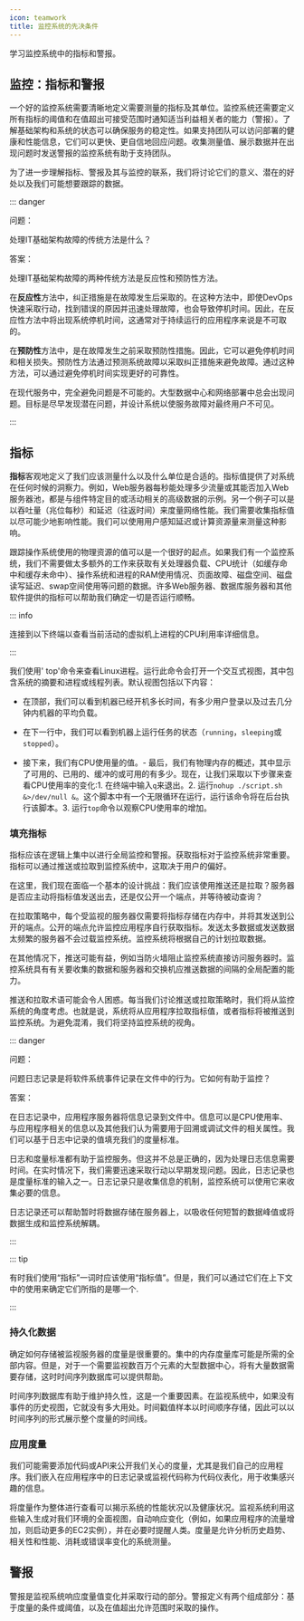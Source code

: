 ```yaml
---
icon: teamwork
title: 监控系统的先决条件
---
```


学习监控系统中的指标和警报。

## 监控：指标和警报
一个好的监控系统需要清晰地定义需要测量的指标及其单位。监控系统还需要定义所有指标的阈值和在值超出可接受范围时通知适当利益相关者的能力（警报）。了解基础架构和系统的状态可以确保服务的稳定性。如果支持团队可以访问部署的健康和性能信息，它们可以更快、更自信地回应问题。收集测量值、展示数据并在出现问题时发送警报的监控系统有助于支持团队。

为了进一步理解指标、警报及其与监控的联系，我们将讨论它们的意义、潜在的好处以及我们可能想要跟踪的数据。

::: danger

问题：

处理IT基础架构故障的传统方法是什么？

答案：

处理IT基础架构故障的两种传统方法是反应性和预防性方法。

在**反应性**方法中，纠正措施是在故障发生后采取的。在这种方法中，即使DevOps快速采取行动，找到错误的原因并迅速处理故障，也会导致停机时间。因此，在反应性方法中将出现系统停机时间，这通常对于持续运行的应用程序来说是不可取的。

在**预防性**方法中，是在故障发生之前采取预防性措施。因此，它可以避免停机时间和相关损失。预防性方法通过预测系统故障以采取纠正措施来避免故障。通过这种方法，可以通过避免停机时间实现更好的可靠性。

在现代服务中，完全避免问题是不可能的。大型数据中心和网络部署中总会出现问题。目标是尽早发现潜在问题，并设计系统以使服务故障对最终用户不可见。

:::

## 指标
**指标**客观地定义了我们应该测量什么以及什么单位是合适的。指标值提供了对系统在任何时候的洞察力。例如，Web服务器每秒能处理多少流量或其能否加入Web服务器池，都是与组件特定目的或活动相关的高级数据的示例。另一个例子可以是以吞吐量（兆位每秒）和延迟（往返时间）来度量网络性能。我们需要收集指标值以尽可能少地影响性能。我们可以使用用户感知延迟或计算资源量来测量这种影响。

跟踪操作系统使用的物理资源的值可以是一个很好的起点。如果我们有一个监控系统，我们不需要做太多额外的工作来获取有关处理器负载、CPU统计（如缓存命中和缓存未命中）、操作系统和进程的RAM使用情况、页面故障、磁盘空间、磁盘读写延迟、swap空间使用等问题的数据。许多Web服务器、数据库服务器和其他软件提供的指标可以帮助我们确定一切是否运行顺畅。

::: info

连接到以下终端以查看当前活动的虚拟机上进程的CPU利用率详细信息。

:::

我们使用' top'命令来查看Linux进程。运行此命令会打开一个交互式视图，其中包含系统的摘要和进程或线程列表。默认视图包括以下内容：

- 在顶部，我们可以看到机器已经开机多长时间，有多少用户登录以及过去几分钟内机器的平均负载。

- 在下一行中，我们可以看到机器上运行任务的状态（`running`，`sleeping`或`stopped`）。

- 接下来，我们有CPU使用量的值。- 最后，我们有物理内存的概述，其中显示了可用的、已用的、缓冲的或可用的有多少。现在，让我们采取以下步骤来查看CPU使用率的变化:1. 在终端中输入`q`来退出。2. 运行`nohup ./script.sh &>/dev/null &`。这个脚本中有一个无限循环在运行，运行该命令将在后台执行该脚本。3. 运行`top`命令以观察CPU使用率的增加。

### 填充指标

指标应该在逻辑上集中以进行全局监控和警报。获取指标对于监控系统非常重要。指标可以通过推送或拉取到监控系统中，这取决于用户的偏好。

在这里，我们现在面临一个基本的设计挑战：我们应该使用推送还是拉取？服务器是否应主动将指标值发送出去，还是仅公开一个端点，并等待被动查询？

在拉取策略中，每个受监视的服务器仅需要将指标存储在内存中，并将其发送到公开的端点。公开的端点允许监控应用程序自行获取指标。发送太多数据或发送数据太频繁的服务器不会过载监控系统。监控系统将根据自己的计划拉取数据。

在其他情况下，推送可能有益，例如当防火墙阻止监控系统直接访问服务器时。监控系统具有有关要收集的数据和服务器和交换机应推送数据的间隔的全局配置的能力。

推送和拉取术语可能会令人困惑。每当我们讨论推送或拉取策略时，我们将从监控系统的角度考虑。也就是说，系统将从应用程序拉取指标值，或者指标将被推送到监控系统。为避免混淆，我们将坚持监控系统的视角。

::: danger

问题：

问题日志记录是将软件系统事件记录在文件中的行为。它如何有助于监控？

答案：

在日志记录中，应用程序服务器将信息记录到文件中。信息可以是CPU使用率、与应用程序相关的信息以及其他我们认为需要用于回溯或调试文件的相关属性。我们可以基于日志中记录的值填充我们的度量标准。

日志和度量标准都有助于监控服务。但这并不总是正确的，因为处理日志信息需要时间。在实时情况下，我们需要迅速采取行动以早期发现问题。因此，日志记录也是度量标准的输入之一。日志记录只是收集信息的机制，监控系统可以使用它来收集必要的信息。

日志记录还可以帮助暂时将数据存储在服务器上，以吸收任何短暂的数据峰值或将数据生成和监控系统解耦。

:::

::: tip

有时我们使用“指标”一词时应该使用“指标值”。但是，我们可以通过它们在上下文中的使用来确定它们所指的是哪一个.

:::

### 持久化数据

确定如何存储被监视服务器的度量是很重要的。集中的内存度量库可能是所需的全部内容。但是，对于一个需要监视数百万个元素的大型数据中心，将有大量数据需要存储，这时时间序列数据库可以提供帮助。

时间序列数据库有助于维护持久性，这是一个重要因素。在监视系统中，如果没有事件的历史视图，它就没有多大用处。时间戳值样本以时间顺序存储，因此可以以时间序列的形式展示整个度量的时间线。

### 应用度量 

我们可能需要添加代码或API来公开我们关心的度量，尤其是我们自己的应用程序。我们嵌入在应用程序中的日志记录或监视代码称为代码仪表化，用于收集感兴趣的信息。

将度量作为整体进行查看可以揭示系统的性能状况以及健康状况。监视系统利用这些输入生成对我们环境的全面视图，自动响应变化（例如，如果应用程序的流量增加，则启动更多的EC2实例），并在必要时提醒人类。度量是允许分析历史趋势、相关性和性能、消耗或错误率变化的系统测量。

## 警报

警报是监视系统响应度量值变化并采取行动的部分。警报定义有两个组成部分：基于度量的条件或阈值，以及在值超出允许范围时采取的操作。